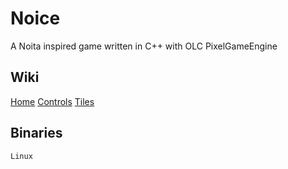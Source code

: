 # Noice
A Noita inspired game written in C++ with OLC PixelGameEngine

## Wiki

[Home](https://github.com/ihave13digits/Bitmapper/wiki/Home)
[Controls](https://github.com/ihave13digits/Bitmapper/wiki/All-Controls)
[Tiles](https://github.com/ihave13digits/Bitmapper/wiki/All-Tiles)

## Binaries

    Linux

